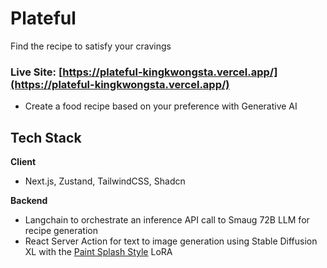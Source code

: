 # Plateful
Find the recipe to satisfy your cravings
### Live Site: [https://plateful-kingkwongsta.vercel.app/](https://plateful-kingkwongsta.vercel.app/)

- Create a food recipe based on your preference with Generative AI

## Tech Stack

**Client**
- Next.js, Zustand, TailwindCSS, Shadcn

**Backend**

- Langchain to orchestrate an inference API call to Smaug 72B LLM for recipe generation
- React Server Action for text to image generation using Stable Diffusion XL with the [Paint Splash Style](https://civitai.com/models/140335/sdxl-paint-splash-style) LoRA
